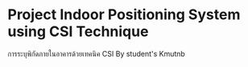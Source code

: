 # Project Indoor Positioning System using CSI Technique
การระบุพิกัดภายในอาคารด้วยเทคนิค CSI
By student's Kmutnb

